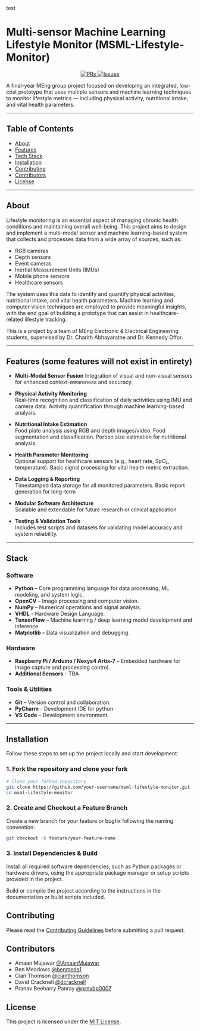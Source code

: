 test

# Multi-sensor Machine Learning Lifestyle Monitor (MSML-Lifestyle-Monitor)

<p align="center">
  <a href="https://github.com/amaanmujawar/msml-lifestyle-monitor/pulls">
    <img src="https://img.shields.io/github/issues-pr/amaanmujawar/msml-lifestyle-monitor" alt="PRs">
  </a>
  <a href="https://github.com/amaanmujawar/msml-lifestyle-monitor/issues">
    <img src="https://img.shields.io/github/issues/amaanmujawar/msml-lifestyle-monitor" alt="Issues">
  </a>
</p>

A final-year MEng group project focused on developing an integrated, low-cost prototype that uses multiple sensors and machine learning techniques to monitor lifestyle metrics — including physical activity, nutritional intake, and vital health parameters.

---

## Table of Contents

- [About](#about)
- [Features](#features)
- [Tech Stack](#tech-stack)
- [Installation](#installation)
- [Contributing](#contributing)
- [Contributors](#contributors)
- [License](#license)

---

## About

Lifestyle monitoring is an essential aspect of managing chronic health conditions and maintaining overall well-being. This project aims to design and implement a multi-modal sensor and machine learning-based system that collects and processes data from a wide array of sources, such as:

- RGB cameras
- Depth sensors
- Event cameras
- Inertial Measurement Units (IMUs)
- Mobile phone sensors
- Healthcare sensors

The system uses this data to identify and quantify physical activities, nutritional intake, and vital health parameters. Machine learning and computer vision techniques are employed to provide meaningful insights, with the end goal of building a prototype that can assist in healthcare-related lifestyle tracking.

This is a project by a team of MEng Electronic & Electrical Engineering students, supervised by Dr. Charith Abhayaratne and Dr. Kennedy Offor.

---

## Features (some features will not exist in entirety)

- **Multi-Modal Sensor Fusion**
  Integration of visual and non-visual sensors for enhanced context-awareness and accuracy.

- **Physical Activity Monitoring**  
  Real-time recognition and classification of daily activities using IMU and camera data.
  Activity quantification through machine learning-based analysis.

- **Nutritional Intake Estimation**  
  Food plate analysis using RGB and depth images/video.
  Food segmentation and classification.
  Portion size estimation for nutritional analysis.

- **Health Parameter Monitoring**  
  Optional support for healthcare sensors (e.g., heart rate, SpO₂, temperature).
  Basic signal processing for vital health metric extraction.

- **Data Logging & Reporting**  
  Timestamped data storage for all monitored parameters.
  Basic report generation for long-term 

- **Modular Software Architecture**  
  Scalable and extendable for future research or clinical application

- **Testing & Validation Tools**  
  Includes test scripts and datasets for validating model accuracy and system reliability.

---

## Stack

### Software

- **Python** – Core programming language for data processing, ML modeling, and system logic.
- **OpenCV** – Image processing and computer vision.
- **NumPy** – Numerical operations and signal analysis.
- **VHDL** - Hardware Design Language.
- **TensorFlow** – Machine learning / deep learning model development and inference.
- **Matplotlib** – Data visualization and debugging.

### Hardware

- **Raspberry Pi / Arduino / Nexys4 Artix-7** – Embedded hardware for image capture and processing control.
- **Additional Sensors** - TBA

### Tools & Utilities

- **Git** – Version control and collaboration.
- **PyCharm** - Development IDE for python
- **VS Code** – Development environment.

---

## Installation

Follow these steps to set up the project locally and start development:

### 1. Fork the repository and clone your fork

```bash
# Clone your forked repository
git clone https://github.com/your-username/msml-lifestyle-monitor.git
cd msml-lifestyle-monitor
```

### 2. Create and Checkout a Feature Branch

Create a new branch for your feature or bugfix following the naming convention:

```bash
git checkout -b feature/your-feature-name
```

### 3. Install Dependencies & Build

Install all required software dependencies, such as Python packages or hardware drivers, using the appropriate package manager or setup scripts provided in the project.

Build or compile the project according to the instructions in the documentation or build scripts included.

## Contributing

Please read the [Contributing Guidelines](CONTRIBUTING.md) before submitting a pull request.

## Contributors

- Amaan Mujawar [@AmaanMujawar](https://github.com/AmaanMujawar)
- Ben Meadows [@benmeds1](https://github.com/benmeds1)
- Cian Thomson [@cianthomson](https://github.com/cianthomson)
- David Cracknell [@dcracknell](https://github.com/dcracknell)
- Pranav Beeharry Panray [@prnvbp0007](https://github.com/prnvbp0007)

## License

This project is licensed under the [MIT License](LICENSE).
